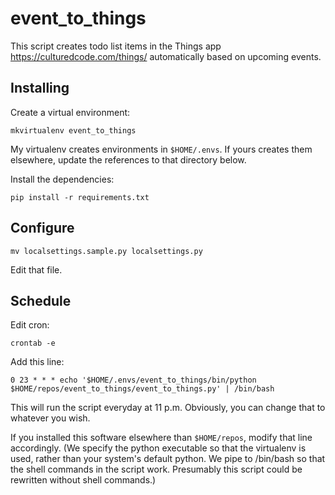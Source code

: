 # event_to_things

This script creates todo list items in the Things app
<https://culturedcode.com/things/> automatically based on upcoming events.

## Installing

Create a virtual environment:

    mkvirtualenv event_to_things

My virtualenv creates environments in `$HOME/.envs`. If yours creates them
elsewhere, update the references to that directory below.

Install the dependencies:

    pip install -r requirements.txt

## Configure

    mv localsettings.sample.py localsettings.py

Edit that file.

## Schedule

Edit cron:

    crontab -e

Add this line:

    0 23 * * * echo '$HOME/.envs/event_to_things/bin/python $HOME/repos/event_to_things/event_to_things.py' | /bin/bash

This will run the script everyday at 11 p.m. Obviously, you can change that to
whatever you wish.

If you installed this software elsewhere than `$HOME/repos`, modify that
line accordingly. (We specify the python executable so that the virtualenv is
used, rather than your system's default python. We pipe to /bin/bash so
that the shell commands in the script work. Presumably this script could be
rewritten without shell commands.)

